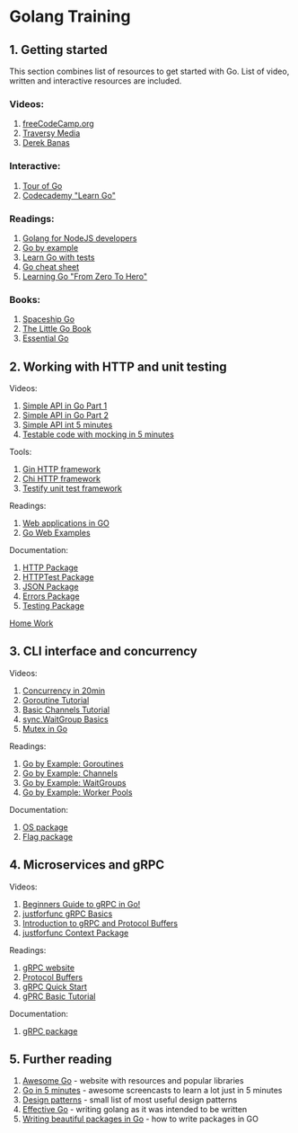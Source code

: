 # Golang Training

## 1. Getting started
This section combines list of resources to get started with Go. List of video, written and interactive resources are included.

### Videos:
1. [freeCodeCamp.org
](https://www.youtube.com/watch?v=YS4e4q9oBaU&ab_channel=freeCodeCamp.org)
2. [Traversy Media](https://www.youtube.com/watch?v=SqrbIlUwR0U&ab_channel=TraversyMedia)
3. [Derek Banas](https://www.youtube.com/watch?v=CF9S4QZuV30&ab_channel=DerekBanas)

### Interactive:
1. [Tour of Go](https://tour.golang.org/list)
2. [Codecademy "Learn Go"](https://www.codecademy.com/learn/learn-go)

### Readings:
1. [Golang for NodeJS developers](https://github.com/miguelmota/golang-for-nodejs-developers)
2. [Go by example](https://gobyexample.com/)
3. [Learn Go with tests](https://quii.gitbook.io/learn-go-with-tests/)
4. [Go cheat sheet](https://github.com/a8m/golang-cheat-sheet)
5. [Learning Go "From Zero To Hero"](https://milapneupane.com.np/2019/07/06/learning-golang-from-zero-to-hero/)

### Books:
1. [Spaceship Go](https://blasrodri.github.io/spaceship-go-gh-pages/cover.html)
2. [The Little Go Book](https://www.openmymind.net/The-Little-Go-Book/)
3. [Essential Go](https://essential-go.programming-books.io/)

## 2. Working with HTTP and unit testing

Videos:
1. [Simple API in Go Part 1](https://www.youtube.com/watch?v=W5b64DXeP0o&t=175s&ab_channel=TutorialEdge)
2. [Simple API in Go Part 2](https://www.youtube.com/watch?v=YMQUQ6XQgz8&ab_channel=TutorialEdge)
3. [Simple API int 5 minutes](https://www.goin5minutes.com/screencast/episode_1_building_restful_api_using_only_std_lib/)
4. [Testable code with mocking in 5 minutes](https://www.goin5minutes.com/screencast/episode_0_writing_testable_code_and_fast_unit_tests_using_mocking/)

Tools:
1. [Gin HTTP framework](https://github.com/gin-gonic/gin)
2. [Chi HTTP framework](https://github.com/go-chi/chi)
3. [Testify unit test framework](https://github.com/stretchr/testify)

Readings:
1. [Web applications in GO](https://golang.org/doc/articles/wiki/)
2. [Go Web Examples](https://gowebexamples.com/)

Documentation:
1. [HTTP Package](https://golang.org/pkg/net/http/)
2. [HTTPTest Package](https://golang.org/pkg/net/http/httptest/)
3. [JSON Package](https://golang.org/pkg/encoding/json/)
4. [Errors Package](https://golang.org/pkg/errors/)
5. [Testing Package](https://golang.org/pkg/testing/)

[Home Work](https://github.com/snfgo/go-training/tree/master/tasks/http)

## 3. CLI interface and concurrency

Videos:
1. [Concurrency in 20min](https://www.youtube.com/watch?v=LvgVSSpwND8&t=13s&ab_channel=JakeWright)
2. [Goroutine Tutorial](https://www.youtube.com/watch?v=ARHXmR0_MGY&ab_channel=TutorialEdge)
3. [Basic Channels Tutorial](https://www.youtube.com/watch?v=e4bu9g-bYtg&ab_channel=TutorialEdge)
4. [sync.WaitGroup Basics](https://www.youtube.com/watch?v=0BPSR-W4GSY&ab_channel=TutorialEdge)
5. [Mutex in Go](https://www.youtube.com/watch?v=cjMdUmfzQWs&ab_channel=TutorialEdge)

Readings:
1. [Go by Example: Goroutines](https://gobyexample.com/goroutines)
2. [Go by Example: Channels](https://gobyexample.com/channels)
3. [Go by Example: WaitGroups](https://gobyexample.com/waitgroups)
4. [Go by Example: Worker Pools](https://gobyexample.com/worker-pools)

Documentation:
1. [OS package](https://golang.org/pkg/os/)
2. [Flag package](https://golang.org/pkg/flag/)

## 4. Microservices and gRPC
Videos:
1. [Beginners Guide to gRPC in Go!](https://www.youtube.com/watch?v=BdzYdN_Zd9Q&t=13s&ab_channel=TutorialEdge)
2. [justforfunc gRPC Basics](https://www.youtube.com/watch?v=uolTUtioIrc&ab_channel=justforfunc%3AProgramminginGo)
4. [Introduction to gRPC and Protocol Buffers](https://www.youtube.com/watch?v=pMgty_RYIOc&list=PLmD8u-IFdreyyTx93jJ5GkijwDXFqyr3T&ab_channel=NicJackson)
5. [justforfunc Context Package](https://www.youtube.com/watch?v=LSzR0VEraWw&ab_channel=justforfunc%3AProgramminginGo)

Readings:
1. [gRPC website](https://grpc.io/)
2. [Protocol Buffers](https://developers.google.com/protocol-buffers)
3. [gRPC Quick Start](https://grpc.io/docs/languages/go/quickstart/)
4. [gPRC Basic Tutorial](https://grpc.io/docs/languages/go/basics/)

Documentation:
1. [gRPC package](https://pkg.go.dev/google.golang.org/grpc)

## 5. Further reading
1. [Awesome Go](https://awesome-go.com/) - website with resources and popular libraries
2. [Go in 5 minutes](https://www.goin5minutes.com/screencasts/) - awesome screencasts to learn a lot just in 5 minutes
3. [Design patterns](https://github.com/shubhamzanwar/design-patterns) - small list of most useful design patterns
4. [Effective Go](https://golang.org/doc/effective_go.html) - writing golang as it was intended to be written
5. [Writing beautiful packages in Go](https://www.youtube.com/watch?v=cmkKxNN7cs4&ab_channel=CodingTech) - how to write packages in GO
